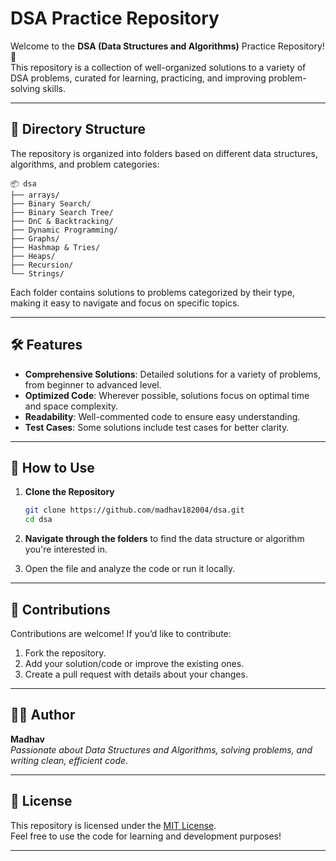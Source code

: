 # DSA Practice Repository

Welcome to the **DSA (Data Structures and Algorithms)** Practice Repository! 🚀  
This repository is a collection of well-organized solutions to a variety of DSA problems, curated for learning, practicing, and improving problem-solving skills.

---

## 📂 Directory Structure

The repository is organized into folders based on different data structures, algorithms, and problem categories:

```
📦 dsa
├── arrays/
├── Binary Search/
├── Binary Search Tree/
├── DnC & Backtracking/
├── Dynamic Programming/
├── Graphs/
├── Hashmap & Tries/
├── Heaps/
├── Recursion/
└── Strings/
```

Each folder contains solutions to problems categorized by their type, making it easy to navigate and focus on specific topics.

---

## 🛠️ Features

- **Comprehensive Solutions**: Detailed solutions for a variety of problems, from beginner to advanced level.
- **Optimized Code**: Wherever possible, solutions focus on optimal time and space complexity.
- **Readability**: Well-commented code to ensure easy understanding.
- **Test Cases**: Some solutions include test cases for better clarity.

---

## 🔗 How to Use

1. **Clone the Repository**  
   ```bash
   git clone https://github.com/madhav182004/dsa.git
   cd dsa
   ```

2. **Navigate through the folders** to find the data structure or algorithm you're interested in.

3. Open the file and analyze the code or run it locally.

---

## 📝 Contributions

Contributions are welcome! If you’d like to contribute:
1. Fork the repository.
2. Add your solution/code or improve the existing ones.
3. Create a pull request with details about your changes.

---

## 🧑‍💻 Author

**Madhav**  
*Passionate about Data Structures and Algorithms, solving problems, and writing clean, efficient code.*

---

## 📌 License

This repository is licensed under the [MIT License](./LICENSE).  
Feel free to use the code for learning and development purposes!

---
